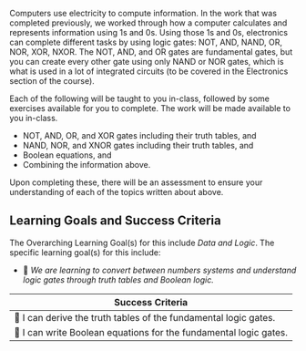 Computers use electricity to compute information. In the work that was completed previously, we worked through how a computer calculates and represents information using 1s and 0s. Using those 1s and 0s, electronics can complete different tasks by using logic gates: NOT, AND, NAND, OR, NOR, XOR, NXOR.  The NOT, AND, and OR gates are fundamental gates, but you can create every other gate using only NAND or NOR gates, which is what is used in a lot of integrated circuits (to be covered in the Electronics section of the course).

Each of the following will be taught to you in-class, followed by some exercises available for you to complete. The work will be made available to you in-class.

* NOT, AND, OR, and XOR gates including their truth tables, and
* NAND, NOR, and XNOR gates including their truth tables, and
* Boolean equations, and
* Combining the information above.

Upon completing these, there will be an assessment to ensure your understanding of each of the topics written about above.
 
## Learning Goals and Success Criteria

The Overarching Learning Goal(s) for this include _Data and Logic_.
The specific learning goal(s) for this include:

  * &#x1F4D8; _We are learning to convert between numbers systems and understand logic gates through truth tables and Boolean logic._ 

| Success Criteria                                             | 
| ------------------------------------------------------------ |
| &#x1F4D8; I can derive the truth tables of the fundamental logic gates. | 
| &#x1F4D8; I can write Boolean equations for the fundamental logic gates. | 
